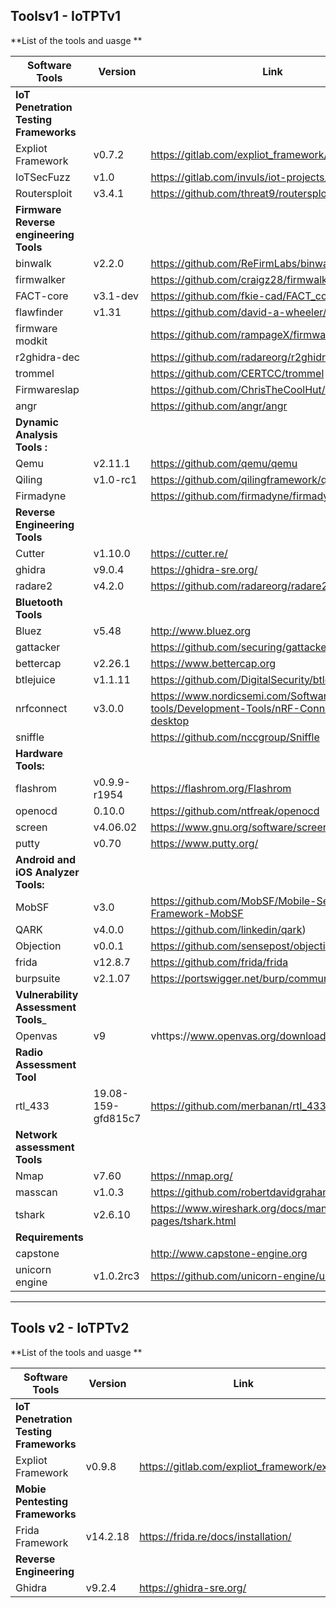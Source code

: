 ## Toolsv1 - IoTPTv1

**List of the tools and uasge 
**

| Software Tools | Version | Link |
| --- | --- | --- |
|  __IoT Penetration Testing Frameworks__  |
|  Expliot Framework | v0.7.2 | https://gitlab.com/expliot_framework/expliot |
|  IoTSecFuzz | v1.0 | https://gitlab.com/invuls/iot-projects/iotsecfuzz | 
|  Routersploit | v3.4.1 | https://github.com/threat9/routersploit |
| __Firmware Reverse engineering Tools__      |
| binwalk | v2.2.0 | https://github.com/ReFirmLabs/binwalk  |
| firmwalker | | https://github.com/craigz28/firmwalker                         |
| FACT-core | v3.1-dev | https://github.com/fkie-cad/FACT_core                          |
| flawfinder | v1.31 | https://github.com/david-a-wheeler/flawfinder |
| firmware modkit | | https://github.com/rampageX/firmware-mod-kit |
| r2ghidra-dec | | https://github.com/radareorg/r2ghidra-dec |
| trommel | | https://github.com/CERTCC/trommel |
| Firmwareslap | | https://github.com/ChrisTheCoolHut/Firmware_Slap |
| angr | | https://github.com/angr/angr |
| __Dynamic Analysis Tools :__	|
| Qemu | v2.11.1 | https://github.com/qemu/qemu |	
| Qiling | v1.0-rc1 | https://github.com/qilingframework/qiling |
| Firmadyne | | https://github.com/firmadyne/firmadyne        		|
|__Reverse Engineering Tools__
| Cutter | v1.10.0 | https://cutter.re/ |
| ghidra | v9.0.4 | https://ghidra-sre.org/ |
| radare2 | v4.2.0 |https://github.com/radareorg/radare2 
| __Bluetooth Tools__ |  
| Bluez | v5.48 | http://www.bluez.org |
| gattacker |  | https://github.com/securing/gattacker |
| bettercap | v2.26.1 |https://www.bettercap.org |
| btlejuice | v1.1.11 | https://github.com/DigitalSecurity/btlejuice |
| nrfconnect | v3.0.0 | https://www.nordicsemi.com/Software-and-tools/Development-Tools/nRF-Connect-for-desktop |
| sniffle |  | https://github.com/nccgroup/Sniffle |
|__Hardware Tools:__	    |
| flashrom | v0.9.9-r1954 | https://flashrom.org/Flashrom |
| openocd|  0.10.0 | https://github.com/ntfreak/openocd   |	
| screen | v4.06.02 | https://www.gnu.org/software/screen/ |
| putty | v0.70 | https://www.putty.org/ |
|__Android and iOS Analyzer Tools:__ |
| MobSF | v3.0 | https://github.com/MobSF/Mobile-Security-Framework-MobSF           |
| QARK | v4.0.0 |https://github.com/linkedin/qark)            | 
| Objection | v0.0.1 | https://github.com/sensepost/objection       |
| frida | v12.8.7 | https://github.com/frida/frida | 
| burpsuite | v2.1.07 | https://portswigger.net/burp/communitydownload |
|__Vulnerability Assessment Tools___|
| Openvas | v9 |vhttps://www.openvas.org/download.html    |
|__Radio Assessment Tool__|
| rtl_433 | 19.08-159-gfd815c7 | https://github.com/merbanan/rtl_433 |
|__Network assessment Tools__ |
| Nmap | v7.60 | https://nmap.org/ |
| masscan | v1.0.3 | https://github.com/robertdavidgraham/masscan |
| tshark | v2.6.10 | https://www.wireshark.org/docs/man-pages/tshark.html |
|__Requirements__|
| capstone |  | http://www.capstone-engine.org |
| unicorn engine | v1.0.2rc3 | https://github.com/unicorn-engine/unicorn |


------------------------------------------------------------------------------------------------------------------------------------------------

## Tools v2 - IoTPTv2
**List of the tools and uasge 
**

| Software Tools | Version | Link |
| --- | --- | --- |
|  __IoT Penetration Testing Frameworks__  |
|  Expliot Framework | v0.9.8 | https://gitlab.com/expliot_framework/expliot |
| __Mobie Pentesting Frameworks__ |
| Frida Framework | v14.2.18 | https://frida.re/docs/installation/ |
| __Reverse Engineering__ |
| Ghidra | v9.2.4 | https://ghidra-sre.org/ |
